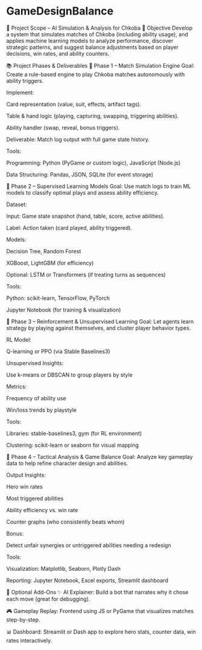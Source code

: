 # GameDesignBalance

🧩 Project Scope – AI Simulation & Analysis for Chkoba
🎯 Objective
Develop a system that simulates matches of Chkoba (including ability usage), and applies machine learning models to analyze performance, discover strategic patterns, and suggest balance adjustments based on player decisions, win rates, and ability counters.

📚 Project Phases & Deliverables
📌 Phase 1 – Match Simulation Engine
Goal: Create a rule-based engine to play Chkoba matches autonomously with ability triggers.

Implement:

Card representation (value, suit, effects, artifact tags).

Table & hand logic (playing, capturing, swapping, triggering abilities).

Ability handler (swap, reveal, bonus triggers).

Deliverable: Match log output with full game state history.

Tools:

Programming: Python (PyGame or custom logic), JavaScript (Node.js)

Data Structuring: Pandas, JSON, SQLite (for event storage)

📌 Phase 2 – Supervised Learning Models
Goal: Use match logs to train ML models to classify optimal plays and assess ability efficiency.

Dataset:

Input: Game state snapshot (hand, table, score, active abilities).

Label: Action taken (card played, ability triggered).

Models:

Decision Tree, Random Forest

XGBoost, LightGBM (for efficiency)

Optional: LSTM or Transformers (if treating turns as sequences)

Tools:

Python: scikit-learn, TensorFlow, PyTorch

Jupyter Notebook (for training & visualization)

📌 Phase 3 – Reinforcement & Unsupervised Learning
Goal: Let agents learn strategy by playing against themselves, and cluster player behavior types.

RL Model:

Q-learning or PPO (via Stable Baselines3)

Unsupervised Insights:

Use k-means or DBSCAN to group players by style

Metrics:

Frequency of ability use

Win/loss trends by playstyle

Tools:

Libraries: stable-baselines3, gym (for RL environment)

Clustering: scikit-learn or seaborn for visual mapping

📌 Phase 4 – Tactical Analysis & Game Balance
Goal: Analyze key gameplay data to help refine character design and abilities.

Output Insights:

Hero win rates

Most triggered abilities

Ability efficiency vs. win rate

Counter graphs (who consistently beats whom)

Bonus:

Detect unfair synergies or untriggered abilities needing a redesign

Tools:

Visualization: Matplotlib, Seaborn, Plotly Dash

Reporting: Jupyter Notebook, Excel exports, Streamlit dashboard

🧠 Optional Add-Ons
✨ AI Explainer: Build a bot that narrates why it chose each move (great for debugging).

🎮 Gameplay Replay: Frontend using JS or PyGame that visualizes matches step-by-step.

📊 Dashboard: Streamlit or Dash app to explore hero stats, counter data, win rates interactively.
